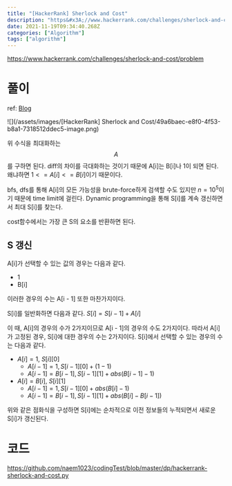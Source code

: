 ```yaml
---
title: "[HackerRank] Sherlock and Cost"
description: "https&#x3A;//www.hackerrank.com/challenges/sherlock-and-cost/problemref: Blog위 수식을 최대화하는 $$A$$를 구하면 된다. diff의 차이를 극대화하는 것이기 때문에 Ai는 Bi나 1이 되면 된다. 왜냐하면"
date: 2021-11-19T09:34:40.268Z
categories: ["Algorithm"]
tags: ["algorithm"]
---
```

https://www.hackerrank.com/challenges/sherlock-and-cost/problem

# 풀이
ref: [Blog](http://mrkimkim.com/study/coding_interview/%EC%BD%94%EB%94%A9-%EC%9D%B8%ED%84%B0%EB%B7%B0hackerrank-sherlock-and-cost/)

![](/assets/images/[HackerRank] Sherlock and Cost/49a6baec-e8f0-4f53-b8a1-7318512ddec5-image.png)

위 수식을 최대화하는 $$A$$를 구하면 된다. diff의 차이를 극대화하는 것이기 때문에 A[i]는 B[i]나 1이 되면 된다. 왜냐하면 $1 <= A[i] <= B[i]$이기 때문이다. 

bfs, dfs를 통해 A[i]의 모든 가능성을 brute-force하게 검색할 수도 있지만 $n = 10^5$이기 때문에 time limit에 걸린다. Dynamic programming을 통해 S[i]를 계속 갱신하면서 최대 S[i]를 찾는다.

cost함수에서는 가장 큰 S의 요소를 반환하면 된다.

## S 갱신
A[i]가 선택할 수 있는 값의 경우는 다음과 같다.
- 1
- B[i]

이러한 경우의 수는 A[i - 1] 또한 마찬가지이다. 

S[i]를 일반화하면 다음과 같다.
$S[i] = S[i - 1] + A[i]$

이 때, A[i]의 경우의 수가 2가지이므로 A[i - 1]의 경우의 수도 2가지이다. 따라서 A[i]가 고정된 경우, S[i]에 대한 경우의 수는 2가지이다.
S[i]에서 선택할 수 있는 경우의 수는 다음과 같다.

- $A[i] = 1$, $S[i][0]$
  - $A[i - 1] = 1, S[i - 1][0] + (1 - 1)$
  - $A[i - 1] = B[i - 1], S[i - 1][1] + abs(B[i - 1] - 1)$
- $A[i] = B[i]$, $S[i][1]$
  - $A[i - 1] = 1, S[i - 1][0] + abs(B[i] - 1)$
  - $A[i - 1] = B[i - 1], S[i - 1][1] + abs(B[i] - B[i - 1])$
  
위와 같은 점화식을 구성하면 S[i]에는 순차적으로 이전 정보들의 누적되면서 새로운 S[i]가 갱신된다.
# 코드
https://github.com/naem1023/codingTest/blob/master/dp/hackerrank-sherlock-and-cost.py